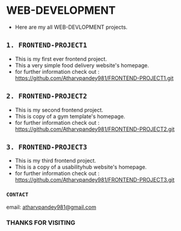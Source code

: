 #  WEB-DEVELOPMENT
* Here are my all WEB-DEVLOPMENT projects.
##  `1. FRONTEND-PROJECT1`
* This is my first ever frontend project.
* This a very simple food delivery website's homepage.
* for further information check out :  <https://github.com/Atharvpandey981/FRONTEND-PROJECT1.git>
## `2. FRONTEND-PROJECT2`
* This is my second frontend project.
* This is copy of a gym template's homepage.
* for further information check out : <https://github.com/Atharvpandey981/FRONTEND-PROJECT2.git>
## `3. FRONTEND-PROJECT3`
* This is my third frontend project.
* This is a copy of a usabilityhub website's homepage.
* for further information check out : <https://github.com/Atharvpandey981/FRONTEND-PROJECT3.git>

### `CONTACT`
email: <atharvpandey981@gmail.com>
### THANKS FOR VISITING

